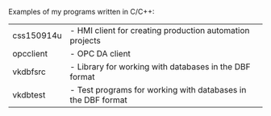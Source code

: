 
<p>
Examples of my programs written in С/C++:
</p>

<table>
<tr><td> css150914u </td><td> - HMI client for creating production automation projects</td></tr>
<tr><td> opcclient  </td><td> - OPC DA client</td></tr>
<tr><td> vkdbfsrc   </td><td> - Library for working with databases in the DBF format</td></tr>
<tr><td> vkdbtest   </td><td> - Test programs for working with databases in the DBF format</td></tr>
</table>
 
